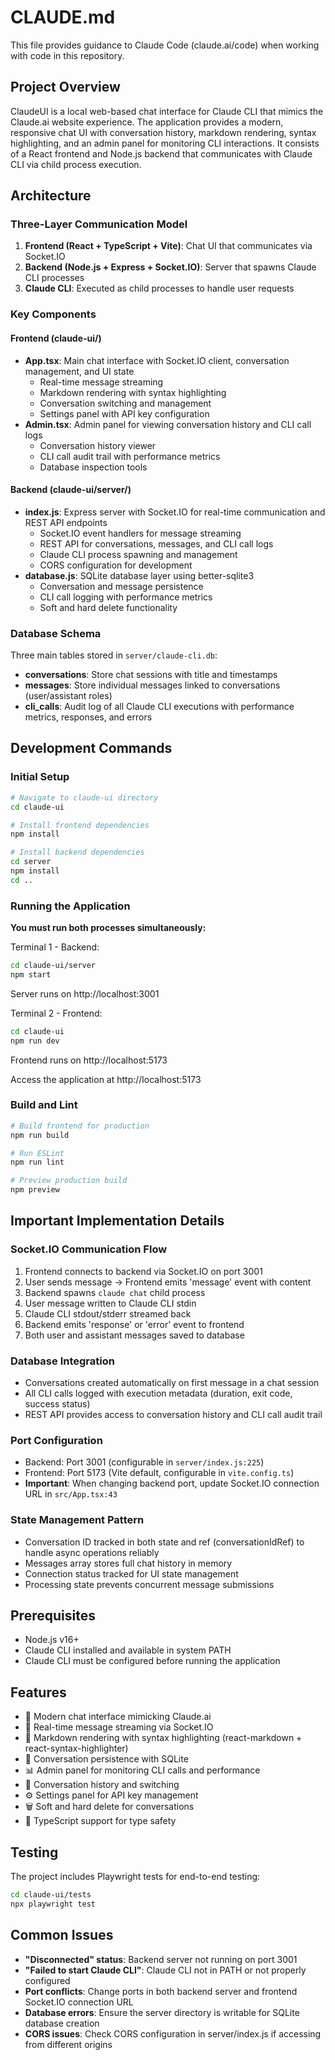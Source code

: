 # CLAUDE.md

This file provides guidance to Claude Code (claude.ai/code) when working with code in this repository.

## Project Overview

ClaudeUI is a local web-based chat interface for Claude CLI that mimics the Claude.ai website experience. The application provides a modern, responsive chat UI with conversation history, markdown rendering, syntax highlighting, and an admin panel for monitoring CLI interactions. It consists of a React frontend and Node.js backend that communicates with Claude CLI via child process execution.

## Architecture

### Three-Layer Communication Model

1. **Frontend (React + TypeScript + Vite)**: Chat UI that communicates via Socket.IO
2. **Backend (Node.js + Express + Socket.IO)**: Server that spawns Claude CLI processes
3. **Claude CLI**: Executed as child processes to handle user requests

### Key Components

#### Frontend (claude-ui/)
- **App.tsx**: Main chat interface with Socket.IO client, conversation management, and UI state
  - Real-time message streaming
  - Markdown rendering with syntax highlighting
  - Conversation switching and management
  - Settings panel with API key configuration
- **Admin.tsx**: Admin panel for viewing conversation history and CLI call logs
  - Conversation history viewer
  - CLI call audit trail with performance metrics
  - Database inspection tools

#### Backend (claude-ui/server/)
- **index.js**: Express server with Socket.IO for real-time communication and REST API endpoints
  - Socket.IO event handlers for message streaming
  - REST API for conversations, messages, and CLI call logs
  - Claude CLI process spawning and management
  - CORS configuration for development
- **database.js**: SQLite database layer using better-sqlite3
  - Conversation and message persistence
  - CLI call logging with performance metrics
  - Soft and hard delete functionality

### Database Schema

Three main tables stored in `server/claude-cli.db`:
- **conversations**: Store chat sessions with title and timestamps
- **messages**: Store individual messages linked to conversations (user/assistant roles)
- **cli_calls**: Audit log of all Claude CLI executions with performance metrics, responses, and errors

## Development Commands

### Initial Setup

```bash
# Navigate to claude-ui directory
cd claude-ui

# Install frontend dependencies
npm install

# Install backend dependencies
cd server
npm install
cd ..
```

### Running the Application

**You must run both processes simultaneously:**

Terminal 1 - Backend:
```bash
cd claude-ui/server
npm start
```
Server runs on http://localhost:3001

Terminal 2 - Frontend:
```bash
cd claude-ui
npm run dev
```
Frontend runs on http://localhost:5173

Access the application at http://localhost:5173

### Build and Lint

```bash
# Build frontend for production
npm run build

# Run ESLint
npm run lint

# Preview production build
npm preview
```

## Important Implementation Details

### Socket.IO Communication Flow

1. Frontend connects to backend via Socket.IO on port 3001
2. User sends message → Frontend emits 'message' event with content
3. Backend spawns `claude chat` child process
4. User message written to Claude CLI stdin
5. Claude CLI stdout/stderr streamed back
6. Backend emits 'response' or 'error' event to frontend
7. Both user and assistant messages saved to database

### Database Integration

- Conversations created automatically on first message in a chat session
- All CLI calls logged with execution metadata (duration, exit code, success status)
- REST API provides access to conversation history and CLI call audit trail

### Port Configuration

- Backend: Port 3001 (configurable in `server/index.js:225`)
- Frontend: Port 5173 (Vite default, configurable in `vite.config.ts`)
- **Important**: When changing backend port, update Socket.IO connection URL in `src/App.tsx:43`

### State Management Pattern

- Conversation ID tracked in both state and ref (conversationIdRef) to handle async operations reliably
- Messages array stores full chat history in memory
- Connection status tracked for UI state management
- Processing state prevents concurrent message submissions

## Prerequisites

- Node.js v16+
- Claude CLI installed and available in system PATH
- Claude CLI must be configured before running the application

## Features

- 🎨 Modern chat interface mimicking Claude.ai
- 💬 Real-time message streaming via Socket.IO
- 📝 Markdown rendering with syntax highlighting (react-markdown + react-syntax-highlighter)
- 💾 Conversation persistence with SQLite
- 📊 Admin panel for monitoring CLI calls and performance
- 🔄 Conversation history and switching
- ⚙️ Settings panel for API key management
- 🗑️ Soft and hard delete for conversations
- 🎯 TypeScript support for type safety

## Testing

The project includes Playwright tests for end-to-end testing:

```bash
cd claude-ui/tests
npx playwright test
```

## Common Issues

- **"Disconnected" status**: Backend server not running on port 3001
- **"Failed to start Claude CLI"**: Claude CLI not in PATH or not properly configured
- **Port conflicts**: Change ports in both backend server and frontend Socket.IO connection URL
- **Database errors**: Ensure the server directory is writable for SQLite database creation
- **CORS issues**: Check CORS configuration in server/index.js if accessing from different origins